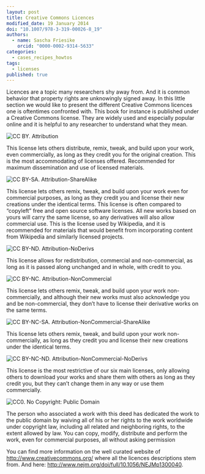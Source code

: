 ```yaml
---
layout: post
title: Creative Commons Licences
modified_date: 19 January 2014
doi: "10.1007/978-3-319-00026-8_19"
authors: 
  - name: Sascha Friesike
    orcid: "0000-0002-9314-5633"
categories: 
  - cases_recipes_howtos
tags: 
  - licenses
published: true
---
```


Licences are a topic many researchers shy away from. And it is common
behavior that property rights are unknowingly signed away. In this
little section we would like to present the different Creative Commons
licences one is oftentimes confronted with. This book for instance is
published under a Creative Commons license. They are widely used and
especially popular online and it is helpful to any researcher to
understand what they mean.

![**CC BY**. Attribution](/images/creative_commons.png)

This license lets others distribute, remix, tweak, and build upon your work, even commercially, as long as they credit you for the original creation. This is the most accommodating of licenses offered. Recommended for maximum dissemination and use of licensed materials.

![**CC BY-SA**. Attribution-ShareAlike](/images/creative_commons_b.png)

This license lets others remix, tweak, and build upon your work even for commercial purposes, as long as they credit you and license their new creations under the identical terms. This license is often compared to “copyleft” free and open source software licenses. All new works based on yours will carry the same license, so any derivatives will also allow commercial use. This is the license used by Wikipedia, and it is recommended for materials that would benefit from incorporating content from Wikipedia and similarly licensed projects.

![**CC BY-ND**. Attribution-NoDerivs](/images/creative_commons_2a.png)

This license allows for redistribution, commercial and non-commercial, as long as it is passed along unchanged and in whole, with credit to you.

![**CC BY-NC**. Attribution-NonCommercial](/images/creative_commons_2b.png)

This license lets others remix, tweak, and build upon your work non-commercially, and although their new works must also acknowledge you and be non-commercial, they don’t have to license their derivative works on the same terms.

![**CC BY-NC-SA**. Attribution-NonCommercial-ShareAlike](/images/creative_commons_3a.png)

This license lets others remix, tweak, and build upon your work non-commercially, as long as they credit you and license their new creations under the identical terms.

![**CC BY-NC-ND**. Attribution-NonCommercial-NoDerivs](/images/creative_commons_3b.png)

This license is the most restrictive of our six main licenses, only allowing others to download your works and share them with others as long as they credit you, but they can’t change them in any way or use them commercially.

![**CC0**. No Copyright: Public Domain](/images/creative_commons_4a.png)

The person who associated a work with this deed has dedicated the work to the public domain by waiving all of his or her rights to the work worldwide under copyright law, including all related and neighboring rights, to the extent allowed by law. You can copy, modify, distribute and perform the work, even for commercial purposes, all without asking permission

You can find more information on the well curated website
of <http://www.creativecommons.org/> where all the licences descriptions stem from. And here:
<http://www.nejm.org/doi/full/10.1056/NEJMp1300040>.
